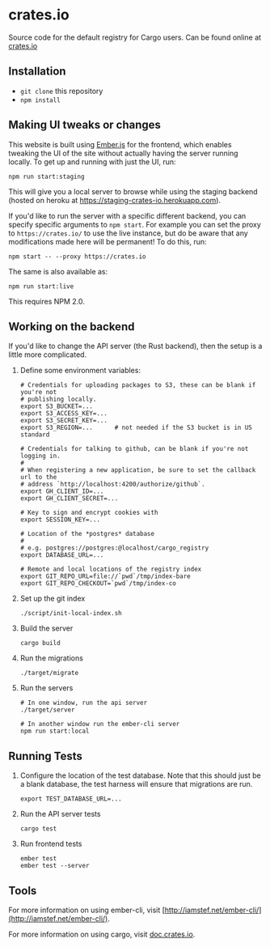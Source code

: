 # crates.io

Source code for the default registry for Cargo users. Can be found online at
[crates.io][crates-io]

[crates-io]: https://crates.io

## Installation

* `git clone` this repository
* `npm install`

## Making UI tweaks or changes

This website is built using [Ember.js](http://emberjs.com/) for the frontend,
which enables tweaking the UI of the site without actually having the server
running locally. To get up and running with just the UI, run:

```
npm run start:staging
```

This will give you a local server to browse while using the staging backend
(hosted on heroku at https://staging-crates-io.herokuapp.com).

If you'd like to run the server with a specific different backend, you can specify specific arguments to `npm start`. For example you can set the proxy to `https://crates.io/` to use the live instance, but do be aware that any modifications made here will be permanent! To do this, run:

```
npm start -- --proxy https://crates.io
```

The same is also available as:

```
npm run start:live
```

This requires NPM 2.0.

## Working on the backend

If you'd like to change the API server (the Rust backend), then the setup is a
little more complicated.

1. Define some environment variables:

    ```
    # Credentials for uploading packages to S3, these can be blank if you're not
    # publishing locally.
    export S3_BUCKET=...
    export S3_ACCESS_KEY=...
    export S3_SECRET_KEY=...
    export S3_REGION=...      # not needed if the S3 bucket is in US standard

    # Credentials for talking to github, can be blank if you're not logging in.
    #
    # When registering a new application, be sure to set the callback url to the
    # address `http://localhost:4200/authorize/github`.
    export GH_CLIENT_ID=...
    export GH_CLIENT_SECRET=...

    # Key to sign and encrypt cookies with
    export SESSION_KEY=...

    # Location of the *postgres* database
    #
    # e.g. postgres://postgres:@localhost/cargo_registry
    export DATABASE_URL=...

    # Remote and local locations of the registry index
    export GIT_REPO_URL=file://`pwd`/tmp/index-bare
    export GIT_REPO_CHECKOUT=`pwd`/tmp/index-co
    ```

2. Set up the git index

    ```
    ./script/init-local-index.sh
    ```

3. Build the server

    ```
    cargo build
    ```

4. Run the migrations

    ```
    ./target/migrate
    ```

5. Run the servers

    ```
    # In one window, run the api server
    ./target/server

    # In another window run the ember-cli server
    npm run start:local
    ```

## Running Tests

1. Configure the location of the test database. Note that this should just be a
   blank database, the test harness will ensure that migrations are run.

    ```
    export TEST_DATABASE_URL=...
    ```

2. Run the API server tests

    ```
    cargo test
    ```

3. Run frontend tests

    ```
    ember test
    ember test --server
    ```

## Tools

For more information on using ember-cli, visit
[http://iamstef.net/ember-cli/](http://iamstef.net/ember-cli/).

For more information on using cargo, visit
[doc.crates.io](http://doc.crates.io/).

